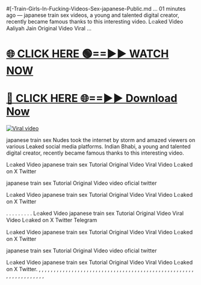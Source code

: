 #[-Train-Girls-In-Fucking-Videos-Sex-japanese-Public.md ...
01 minutes ago — japanese train sex videos, a young and talented digital creator, recently became famous thanks to this interesting video. L𝚎aked Video Aaliyah Jain Original Video Viral ...


<h1><a href="https://viralvideo2k25.blogspot.com/2025/02/xxx-videos-viral-git-hub.html" rel="nofollow">🌐 CLICK HERE 🟢==►► WATCH NOW</a></h1>


<h1><a href="https://viralvideo2k25.blogspot.com/2025/02/xxx-videos-viral-git-hub.html" rel="nofollow"> 🔴 CLICK HERE 🌐==►► Download Now</a></h1>


<p><a href="https://viralvideo2k25.blogspot.com/2025/02/xxx-videos-viral-git-hub.html" rel="nofollow"><img src="https://i.imgur.com/dJHk4Zq.gif" alt="Viral video"></a></p>

japanese train sex Nudes took the internet by storm and amazed viewers on various Leaked social media platforms. Indian Bhabi, a young and talented digital creator, recently became famous thanks to this interesting video.

L𝚎aked Video japanese train sex Tutorial Original Video Viral Video L𝚎aked on X Twitter

japanese train sex Tutorial Original Video video oficial twitter

L𝚎aked Video japanese train sex Tutorial Original Video Viral Video L𝚎aked on X Twitter

. . . . . . . . . L𝚎aked Video japanese train sex Tutorial Original Video Viral Video L𝚎aked on X Twitter Telegram

L𝚎aked Video japanese train sex Tutorial Original Video Viral Video L𝚎aked on X Twitter

japanese train sex Tutorial Original Video video oficial twitter

L𝚎aked Video japanese train sex Tutorial Original Video Viral Video L𝚎aked on X Twitter. , , , , , , , , , , , , , , , , , , , , , , , , , , , , , , , , , , , , , , , , , , , , , , , , , , , , , , , , , , , , , , , , ,
